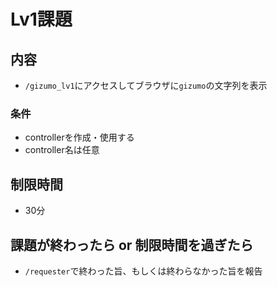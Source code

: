 # Lv1課題

## 内容
- `/gizumo_lv1`にアクセスしてブラウザに`gizumo`の文字列を表示
### 条件
- controllerを作成・使用する
- controller名は任意

## 制限時間
- 30分

## 課題が終わったら or 制限時間を過ぎたら
- `/requester`で終わった旨、もしくは終わらなかった旨を報告